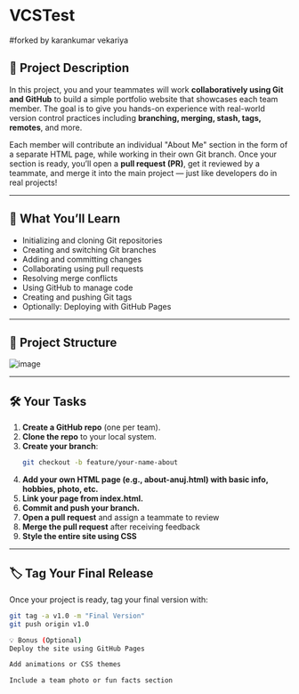 # VCSTest

#forked by karankumar vekariya
## 📝 Project Description

In this project, you and your teammates will work **collaboratively using Git and GitHub** to build a simple portfolio website that showcases each team member. The goal is to give you hands-on experience with real-world version control practices including **branching, merging, stash, tags, remotes**, and more.

Each member will contribute an individual "About Me" section in the form of a separate HTML page, while working in their own Git branch. Once your section is ready, you’ll open a **pull request (PR)**, get it reviewed by a teammate, and merge it into the main project — just like developers do in real projects!

---

## 🎯 What You’ll Learn
- Initializing and cloning Git repositories  
- Creating and switching Git branches  
- Adding and committing changes  
- Collaborating using pull requests  
- Resolving merge conflicts  
- Using GitHub to manage code  
- Creating and pushing Git tags  
- Optionally: Deploying with GitHub Pages

---

## 📁 Project Structure
![image](https://github.com/user-attachments/assets/ca7459c5-6e88-4fe6-a147-952fdb4b1db8)


---

## 🛠️ Your Tasks

1. **Create a GitHub repo** (one per team).
2. **Clone the repo** to your local system.
3. **Create your branch**:  
   ```bash
   git checkout -b feature/your-name-about
4. **Add your own HTML page (e.g., about-anuj.html) with basic info, hobbies, photo, etc.**
5. **Link your page from index.html.**
6. **Commit and push your branch.**
7. **Open a pull request** and assign a teammate to review
8. **Merge the pull request** after receiving feedback
9. **Style the entire site using CSS**


---

## 🏷️ Tag Your Final Release

Once your project is ready, tag your final version with:

```bash
git tag -a v1.0 -m "Final Version"
git push origin v1.0

💡 Bonus (Optional)
Deploy the site using GitHub Pages

Add animations or CSS themes

Include a team photo or fun facts section

